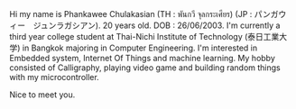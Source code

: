 Hi my name is Phankawee Chulakasian (TH : พันกวี จุลกระเศียร) (JP : パンガウィー　ジュンラガシアン).
20 years old. DOB : 26/06/2003.
I'm currently a third year college student at Thai-Nichi Institute of Technology (泰日工業大学) in Bangkok majoring in Computer Engineering.
I'm interested in Embedded system, Internet Of Things and machine learning.
My hobby consisted of Calligraphy, playing video game and building random things with my microcontroller.

Nice to meet you.
